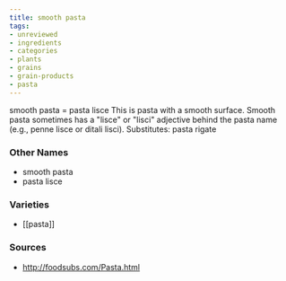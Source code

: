 ```yaml
---
title: smooth pasta
tags:
- unreviewed
- ingredients
- categories
- plants
- grains
- grain-products
- pasta
---
```

smooth pasta = pasta lisce This is pasta with a smooth surface. Smooth pasta sometimes has a "lisce" or "lisci" adjective behind the pasta name (e.g., penne lisce or ditali lisci). Substitutes: pasta rigate

### Other Names

* smooth pasta
* pasta lisce

### Varieties

* [[pasta]]

### Sources
* http://foodsubs.com/Pasta.html
